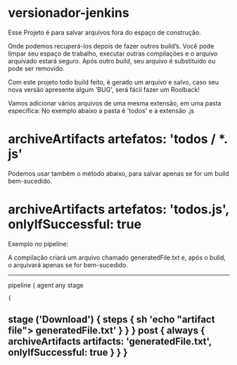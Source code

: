 # versionador-jenkins
Esse Projeto é para salvar arquivos fora do espaço de construção. 

Onde podemos recuperá-los depois de fazer outros build’s. 
Você pode limpar seu espaço de trabalho, executar outras compilações e o arquivo arquivado estará seguro. 
Após outro build, seu arquivo é substituído ou pode ser removido. 

Com este projeto todo build feito, é gerado um arquivo e salvo, caso seu nova versão apresente algum 'BUG', será fácil fazer um Roolback!


Vamos adicionar vários arquivos de uma mesma extensão, em uma pasta específica:
No exemplo abaixo a pasta é 'todos' e a extensão .js

# archiveArtifacts artefatos: 'todos / *. js'

Podemos usar também o método abaixo, para salvar apenas se for um build bem-sucedido.

# archiveArtifacts artefatos: 'todos.js', onlyIfSuccessful: true

Exemplo no pipeline:

A compilação criará um arquivo chamado generatedFile.txt e, após o bulid, o arquivará apenas se for bem-sucedido.

---------------------------------------------------------------------------------------------------------------------------------------------------------------------------------
pipeline { 
    agent any         stage 
    
    { 
stage ('Download') { 
            steps { 
                sh 'echo "artifact file"> generatedFile.txt' 
            } 
        } 
    } 
    post { 
        always { 
            archiveArtifacts artifacts: 'generatedFile.txt', onlyIfSuccessful: true 
        } 
    } 
 } 
---------------------------------------------------------------------------------------------------------------------------------------------------------------------------------



